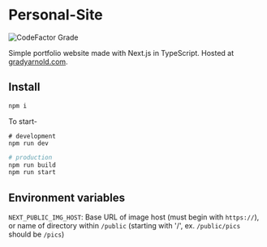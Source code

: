 # Personal-Site

![CodeFactor Grade](https://img.shields.io/codefactor/grade/github/blithersoup/personal-website)

Simple portfolio website made with Next.js in TypeScript.  Hosted at [gradyarnold.com](https://gradyarnold.com).


## Install

```bash
npm i
```

To start-

```
# development
npm run dev
```

```bash
# production
npm run build
npm run start
```

## Environment variables

`NEXT_PUBLIC_IMG_HOST`: Base URL of image host (must begin with `https://`), or name of directory within `/public` (starting with '/', ex. `/public/pics` should be `/pics`)

